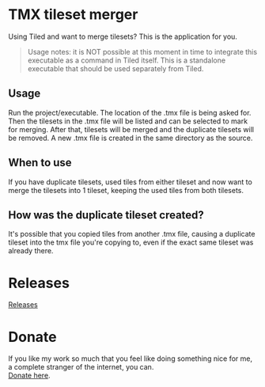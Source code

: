 # TMX tileset merger

Using Tiled and want to merge tilesets? This is the application for you.

> Usage notes: it is NOT possible at this moment in time to integrate this executable as a command in Tiled itself.
> This is a standalone executable that should be used separately from Tiled.

## Usage

Run the project/executable. The location of the .tmx file is being asked for.
Then the tilesets in the .tmx file will be listed and can be selected to mark for merging. After that, tilesets will be merged and the duplicate tilesets will be removed. A new .tmx file is created in the same directory as the source.

## When to use

If you have duplicate tilesets, used tiles from either tileset and now want to merge the tilesets into 1 tileset, keeping the used tiles from both tilesets.

## How was the duplicate tileset created?

It's possible that you copied tiles from another .tmx file, causing a duplicate tileset into the tmx file you're copying to, even if the exact same tileset was already there.

# Releases

<A HREF="https://github.com/TomONeill/tmx-tileset-merger/releases">Releases</A>

# Donate

If you like my work so much that you feel like doing something nice for me, a complete stranger of the internet, you can.<BR />
<A HREF="https://www.paypal.me/TomONeill">Donate here</A>.
